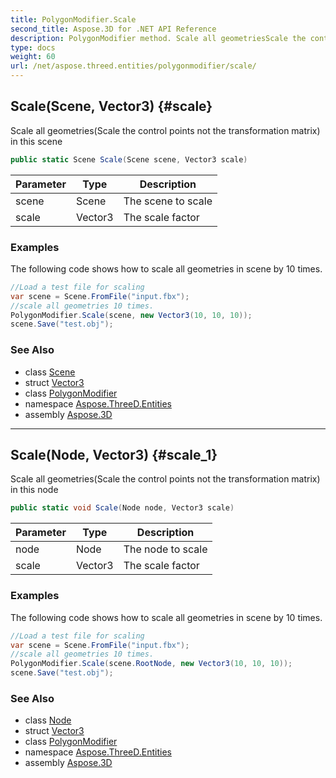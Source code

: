 ```yaml
---
title: PolygonModifier.Scale
second_title: Aspose.3D for .NET API Reference
description: PolygonModifier method. Scale all geometriesScale the control points not the transformation matrix in this scene
type: docs
weight: 60
url: /net/aspose.threed.entities/polygonmodifier/scale/
---
```

## Scale(Scene, Vector3) {#scale}

Scale all geometries(Scale the control points not the transformation matrix) in this scene

```csharp
public static Scene Scale(Scene scene, Vector3 scale)
```

| Parameter | Type | Description |
| --- | --- | --- |
| scene | Scene | The scene to scale |
| scale | Vector3 | The scale factor |

### Examples

The following code shows how to scale all geometries in scene by 10 times.

```csharp
//Load a test file for scaling
var scene = Scene.FromFile("input.fbx");
//scale all geometries 10 times.
PolygonModifier.Scale(scene, new Vector3(10, 10, 10));
scene.Save("test.obj");
```

### See Also

* class [Scene](../../../aspose.threed/scene/)
* struct [Vector3](../../../aspose.threed.utilities/vector3/)
* class [PolygonModifier](../)
* namespace [Aspose.ThreeD.Entities](../../../aspose.threed.entities/)
* assembly [Aspose.3D](../../../)

---

## Scale(Node, Vector3) {#scale_1}

Scale all geometries(Scale the control points not the transformation matrix) in this node

```csharp
public static void Scale(Node node, Vector3 scale)
```

| Parameter | Type | Description |
| --- | --- | --- |
| node | Node | The node to scale |
| scale | Vector3 | The scale factor |

### Examples

The following code shows how to scale all geometries in scene by 10 times.

```csharp
//Load a test file for scaling
var scene = Scene.FromFile("input.fbx");
//scale all geometries 10 times.
PolygonModifier.Scale(scene.RootNode, new Vector3(10, 10, 10));
scene.Save("test.obj");
```

### See Also

* class [Node](../../../aspose.threed/node/)
* struct [Vector3](../../../aspose.threed.utilities/vector3/)
* class [PolygonModifier](../)
* namespace [Aspose.ThreeD.Entities](../../../aspose.threed.entities/)
* assembly [Aspose.3D](../../../)


